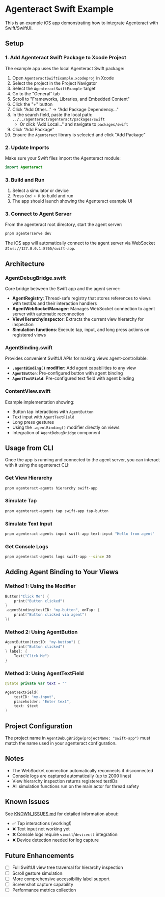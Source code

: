 # Agenteract Swift Example

This is an example iOS app demonstrating how to integrate Agenteract with Swift/SwiftUI.

## Setup

### 1. Add Agenteract Swift Package to Xcode Project

The example app uses the local Agenteract Swift package:

1. Open `AgenteractSwiftExample.xcodeproj` in Xcode
2. Select the project in the Project Navigator
3. Select the `AgenteractSwiftExample` target
4. Go to the "General" tab
5. Scroll to "Frameworks, Libraries, and Embedded Content"
6. Click the "+" button
7. Click "Add Other..." → "Add Package Dependency..."
8. In the search field, paste the local path: `../../agenteract/agenteract/packages/swift`
   - Or click "Add Local..." and navigate to `packages/swift`
9. Click "Add Package"
10. Ensure the `Agenteract` library is selected and click "Add Package"

### 2. Update Imports

Make sure your Swift files import the Agenteract module:

```swift
import Agenteract
```

### 3. Build and Run

1. Select a simulator or device
2. Press `Cmd + R` to build and run
3. The app should launch showing the Agenteract example UI

### 3. Connect to Agent Server

From the agenteract root directory, start the agent server:

```bash
pnpm agenterserve dev
```

The iOS app will automatically connect to the agent server via WebSocket at `ws://127.0.0.1:8765/swift-app`.

## Architecture

### AgentDebugBridge.swift

Core bridge between the Swift app and the agent server:

- **AgentRegistry**: Thread-safe registry that stores references to views with testIDs and their interaction handlers
- **AgentWebSocketManager**: Manages WebSocket connection to agent server with automatic reconnection
- **ViewHierarchyInspector**: Extracts the current view hierarchy for inspection
- **Simulation functions**: Execute tap, input, and long press actions on registered views

### AgentBinding.swift

Provides convenient SwiftUI APIs for making views agent-controllable:

- **`.agentBinding()` modifier**: Add agent capabilities to any view
- **`AgentButton`**: Pre-configured button with agent binding
- **`AgentTextField`**: Pre-configured text field with agent binding

### ContentView.swift

Example implementation showing:

- Button tap interactions with `AgentButton`
- Text input with `AgentTextField`
- Long press gestures
- Using the `.agentBinding()` modifier directly on views
- Integration of `AgentDebugBridge` component

## Usage from CLI

Once the app is running and connected to the agent server, you can interact with it using the agenteract CLI:

### Get View Hierarchy

```bash
pnpm agenteract-agents hierarchy swift-app
```

### Simulate Tap

```bash
pnpm agenteract-agents tap swift-app tap-button
```

### Simulate Text Input

```bash
pnpm agenteract-agents input swift-app text-input "Hello from agent"
```

### Get Console Logs

```bash
pnpm agenteract-agents logs swift-app --since 20
```

## Adding Agent Binding to Your Views

### Method 1: Using the Modifier

```swift
Button("Click Me") {
    print("Button clicked")
}
.agentBinding(testID: "my-button", onTap: {
    print("Button clicked via agent")
})
```

### Method 2: Using AgentButton

```swift
AgentButton(testID: "my-button") {
    print("Button clicked")
} label: {
    Text("Click Me")
}
```

### Method 3: Using AgentTextField

```swift
@State private var text = ""

AgentTextField(
    testID: "my-input",
    placeholder: "Enter text",
    text: $text
)
```

## Project Configuration

The project name in `AgentDebugBridge(projectName: "swift-app")` must match the name used in your agenteract configuration.

## Notes

- The WebSocket connection automatically reconnects if disconnected
- Console logs are captured automatically (up to 2000 lines)
- View hierarchy inspection returns registered testIDs
- All simulation functions run on the main actor for thread safety

## Known Issues

See [KNOWN_ISSUES.md](./KNOWN_ISSUES.md) for detailed information about:
- ✅ Tap interactions (working!)
- ❌ Text input not working yet
- ❌ Console logs require `simctl`/`devicectl` integration
- ❌ Device detection needed for log capture

## Future Enhancements

- [ ] Full SwiftUI view tree traversal for hierarchy inspection
- [ ] Scroll gesture simulation
- [ ] More comprehensive accessibility label support
- [ ] Screenshot capture capability
- [ ] Performance metrics collection
